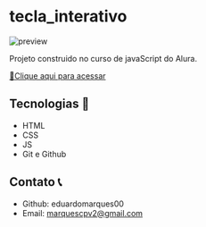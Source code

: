 # tecla_interativo

![preview](/aluramidi-curso-arquivos-iniciais/aluramidi-curso-arquivos-iniciais/tecla_interativo/preview.png)

Projeto construido no curso de javaScript do Alura.

[🔗Clique aqui para acessar](https://eduardomarques00.github.io/teclas_interativas/)

##  Tecnologias  🤖

- HTML
- CSS
- JS
- Git e Github

## Contato 📞

- Github: eduardomarques00
- Email: marquescpv2@gmail.com
 
